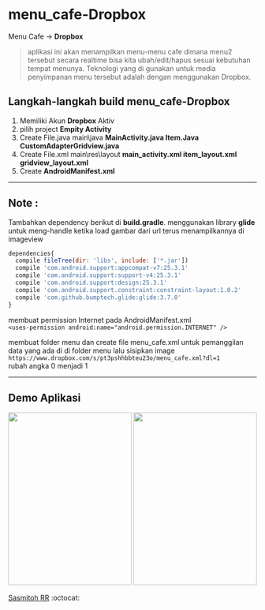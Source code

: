 # menu_cafe-Dropbox
Menu Cafe -> **Dropbox**
>aplikasi ini akan menampilkan menu-menu cafe dimana menu2 tersebut secara realtime bisa kita ubah/edit/hapus sesuai kebutuhan tempat menunya. Teknologi yang di gunakan untuk media penyimpanan menu tersebut adalah dengan menggunakan Dropbox.

## Langkah-langkah build menu_cafe-Dropbox
<ol>
  <li>Memiliki Akun <b>Dropbox</b> Aktiv </li>
   <li>pilih project <b>Empity Activity</b></li>
   <li>Create File.java main\java <b>MainActivity.java Item.Java CustomAdapterGridview.java </b></li>
   <li>Create File.xml main\res\layout <b>main_activity.xml item_layout.xml gridview_layout.xml </b></li>
   <li>Create <b>AndroidManifest.xml</b></li>
</ol>
<hr/>

## Note :
Tambahkan dependency berikut di **build.gradle**. menggunakan library **glide** untuk meng-handle ketika load gambar dari url terus menampilkannya di imageview<br> 
```javascript
dependencies{
  compile fileTree(dir: 'libs', include: ['*.jar'])
  compile 'com.android.support:appcompat-v7:25.3.1'
  compile 'com.android.support:support-v4:25.3.1'
  compile 'com.android.support:design:25.3.1'
  compile 'com.android.support.constraint:constraint-layout:1.0.2'
  compile 'com.github.bumptech.glide:glide:3.7.0' 
}
```   
membuat permission Internet pada AndroidManifest.xml<br>
```<uses-permission android:name="android.permission.INTERNET" />```

membuat folder menu dan create file menu_cafe.xml untuk pemanggilan data yang ada di di folder menu lalu sisipkan image<br>
```https://www.dropbox.com/s/pt3pshhbbteu23o/menu_cafe.xml?dl=1```<br>
rubah angka 0 menjadi 1
<hr/>

## Demo Aplikasi
<img src="https://github.com/sasmitoh/menu_cafe-Dropbox/blob/master/menu1.jpg" width="250" height="350" />
<img src="https://github.com/sasmitoh/menu_cafe-Dropbox/blob/master/menu2.jpg" width="250" height="350" />

[Sasmitoh RR](http://sasmitohrr.web.id)
:octocat:
 
